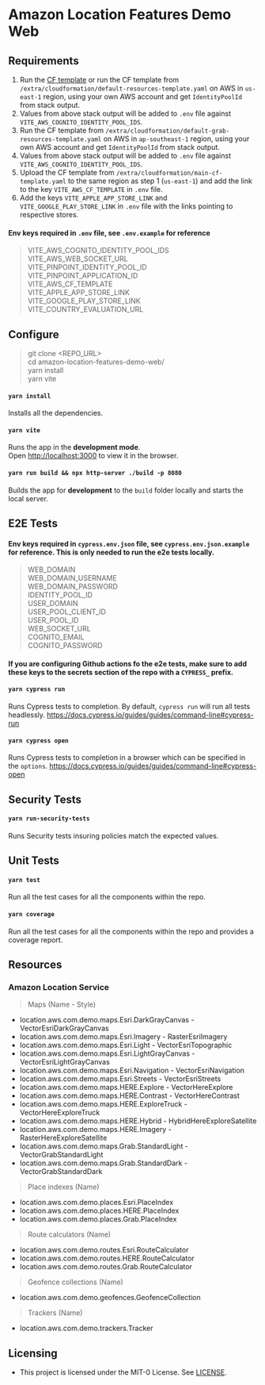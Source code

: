# Amazon Location Features Demo Web

## Requirements

1. Run the [CF template](https://us-east-1.console.aws.amazon.com/cloudformation/home?region=us-east-1#/stacks/create?stackName=amazon-location-resources-setup&templateURL=https://amazon-location-resources-setup.s3.amazonaws.com/location-services.yaml) or run the CF template from  `/extra/cloudformation/default-resources-template.yaml` on AWS in `us-east-1` region, using your own AWS account and get `IdentityPoolId` from stack output.
2. Values from above stack output will be added to `.env` file against `VITE_AWS_COGNITO_IDENTITY_POOL_IDS`.
3. Run the CF template from  `/extra/cloudformation/default-grab-resources-template.yaml` on AWS in `ap-southeast-1` region, using your own AWS account and get `IdentityPoolId` from stack output.
4. Values from above stack output will be added to `.env` file against `VITE_AWS_COGNITO_IDENTITY_POOL_IDS`.
5. Upload the CF template from `/extra/cloudformation/main-cf-template.yaml` to the same region as step 1 (`us-east-1`) and add the link to the key `VITE_AWS_CF_TEMPLATE` in `.env` file.
6. Add the keys `VITE_APPLE_APP_STORE_LINK` and `VITE_GOOGLE_PLAY_STORE_LINK` in `.env` file with the links pointing to respective stores.

#### Env keys required in `.env` file, see `.env.example` for reference

> VITE_AWS_COGNITO_IDENTITY_POOL_IDS<br />
VITE_AWS_WEB_SOCKET_URL<br />
VITE_PINPOINT_IDENTITY_POOL_ID<br />
VITE_PINPOINT_APPLICATION_ID<br />
VITE_AWS_CF_TEMPLATE<br />
VITE_APPLE_APP_STORE_LINK<br />
VITE_GOOGLE_PLAY_STORE_LINK<br />
VITE_COUNTRY_EVALUATION_URL<br />
## Configure

> git clone <REPO_URL><br />
cd amazon-location-features-demo-web/<br />
yarn install<br />
yarn vite

#### `yarn install`

Installs all the dependencies.

#### `yarn vite`

Runs the app in the **development mode**.<br />
Open [http://localhost:3000](http://localhost:3000) to view it in the browser.

#### `yarn run build && npx http-server ./build -p 8080`

Builds the app for **development** to the `build` folder locally and starts the local server.

## E2E Tests

#### Env keys required in `cypress.env.json` file, see `cypress.env.json.example` for reference. This is only needed to run the e2e tests locally.

>WEB_DOMAIN<br />
WEB_DOMAIN_USERNAME<br />
WEB_DOMAIN_PASSWORD<br />
IDENTITY_POOL_ID<br />
USER_DOMAIN<br />
USER_POOL_CLIENT_ID<br />
USER_POOL_ID<br />
WEB_SOCKET_URL<br />
COGNITO_EMAIL<br />
COGNITO_PASSWORD<br />

#### If you are configuring Github actions fo the e2e tests, make sure to add these keys to the secrets section of the repo with a `CYPRESS_` prefix.

#### `yarn cypress run`

Runs Cypress tests to completion. By default, `cypress run` will run all tests headlessly. https://docs.cypress.io/guides/guides/command-line#cypress-run

#### `yarn cypress open`

Runs Cypress tests to completion in a browser which can be specified in the `options`. https://docs.cypress.io/guides/guides/command-line#cypress-open

## Security Tests

#### `yarn run-security-tests`

Runs Security tests insuring policies match the expected values.

## Unit Tests

#### `yarn test`

Run all the test cases for all the components within the repo.

#### `yarn coverage`

Run all the test cases for all the components within the repo and provides a coverage report.

## Resources

### Amazon Location Service

> Maps (Name - Style)

- location.aws.com.demo.maps.Esri.DarkGrayCanvas - VectorEsriDarkGrayCanvas
- location.aws.com.demo.maps.Esri.Imagery - RasterEsriImagery
- location.aws.com.demo.maps.Esri.Light - VectorEsriTopographic
- location.aws.com.demo.maps.Esri.LightGrayCanvas - VectorEsriLightGrayCanvas
- location.aws.com.demo.maps.Esri.Navigation - VectorEsriNavigation
- location.aws.com.demo.maps.Esri.Streets - VectorEsriStreets
- location.aws.com.demo.maps.HERE.Explore - VectorHereExplore
- location.aws.com.demo.maps.HERE.Contrast - VectorHereContrast
- location.aws.com.demo.maps.HERE.ExploreTruck - VectorHereExploreTruck
- location.aws.com.demo.maps.HERE.Hybrid - HybridHereExploreSatellite
- location.aws.com.demo.maps.HERE.Imagery - RasterHereExploreSatellite
- location.aws.com.demo.maps.Grab.StandardLight - VectorGrabStandardLight
- location.aws.com.demo.maps.Grab.StandardDark - VectorGrabStandardDark

> Place indexes (Name)

- location.aws.com.demo.places.Esri.PlaceIndex
- location.aws.com.demo.places.HERE.PlaceIndex
- location.aws.com.demo.places.Grab.PlaceIndex

> Route calculators (Name)

- location.aws.com.demo.routes.Esri.RouteCalculator
- location.aws.com.demo.routes.HERE.RouteCalculator
- location.aws.com.demo.routes.Grab.RouteCalculator

> Geofence collections (Name)

- location.aws.com.demo.geofences.GeofenceCollection

> Trackers (Name)

- location.aws.com.demo.trackers.Tracker

## Licensing

- This project is licensed under the MIT-0 License. See [LICENSE](https://github.com/aws-samples/amazon-location-samples/blob/main/LICENSE).
